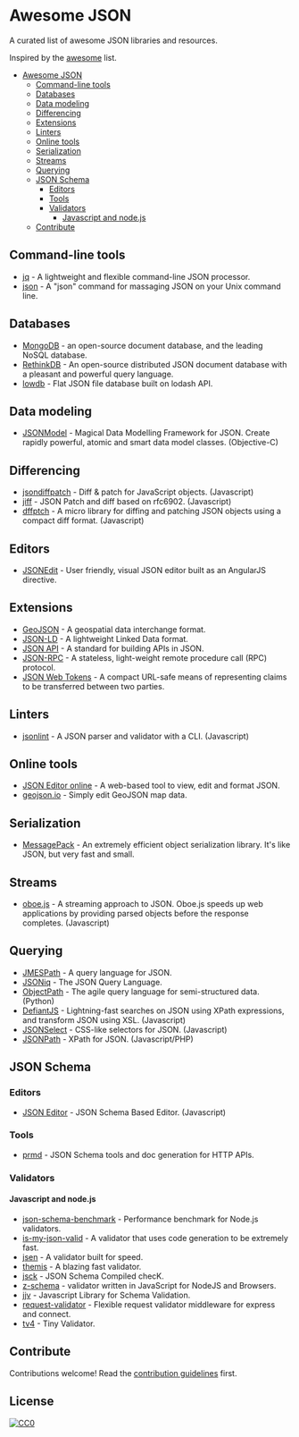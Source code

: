 # Awesome JSON
A curated list of awesome JSON libraries and resources.

Inspired by the [awesome](https://github.com/sindresorhus/awesome) list.

* [Awesome JSON](#awesome-json)
  * [Command-line tools](#command-line-tools)
  * [Databases](#databases)
  * [Data modeling](#data-modeling)
  * [Differencing](#differencing)
  * [Extensions](#extensions)
  * [Linters](#linters)
  * [Online tools](#online-tools)
  * [Serialization](#serialization)
  * [Streams](#streams)
  * [Querying](#querying)
  * [JSON Schema](#json-schema)
    * [Editors](#editors)
    * [Tools](#tools)
    * [Validators](#validators)
      * [Javascript and node.js](#nodejs)
  * [Contribute](#contribute)

## Command-line tools
* [jq](http://stedolan.github.io/jq/) - A lightweight and flexible command-line JSON processor.
* [json](http://trentm.com/json) - A "json" command for massaging JSON on your Unix command line.

## Databases
* [MongoDB](https://www.mongodb.org/) - an open-source document database, and the leading NoSQL database.
* [RethinkDB](http://www.rethinkdb.com/) - An open-source distributed JSON document database with a pleasant and powerful query language.
* [lowdb](https://github.com/typicode/lowdb) - Flat JSON file database built on lodash API.

## Data modeling
* [JSONModel](http://www.jsonmodel.com/) - Magical Data Modelling Framework for JSON. Create rapidly powerful, atomic and smart data model classes. (Objective-C)

## Differencing
* [jsondiffpatch](https://github.com/benjamine/jsondiffpatch) - Diff & patch for JavaScript objects. (Javascript)
* [jiff](https://github.com/cujojs/jiff) - JSON Patch and diff based on rfc6902. (Javascript)
* [dffptch](https://github.com/paldepind/dffptch) - A micro library for diffing and patching JSON objects using a compact diff format. (Javascript)

## Editors
* [JSONEdit](http://mb21.github.io/JSONedit/) - User friendly, visual JSON editor built as an AngularJS directive.

## Extensions
* [GeoJSON](http://geojson.org/) - A geospatial data interchange format.
* [JSON-LD](http://json-ld.org/) - A lightweight Linked Data format.
* [JSON API](http://jsonapi.org/) - A standard for building APIs in JSON.
* [JSON-RPC](http://www.jsonrpc.org/) - A stateless, light-weight remote procedure call (RPC) protocol. 
* [JSON Web Tokens](http://jwt.io/) - A compact URL-safe means of representing claims to be transferred between two parties.

## Linters
* [jsonlint](https://github.com/zaach/jsonlint) - A JSON parser and validator with a CLI. (Javascript)

## Online tools
* [JSON Editor online](http://jsoneditoronline.org/) - A web-based tool to view, edit and format JSON.
* [geojson.io](http://geojson.io/) - Simply edit GeoJSON map data.

## Serialization
* [MessagePack](http://msgpack.org/) - An extremely efficient object serialization library. It's like JSON, but very fast and small.

## Streams
* [oboe.js](http://oboejs.com/) - A streaming approach to JSON. Oboe.js speeds up web applications by providing parsed objects before the response completes. (Javascript)

## Querying
* [JMESPath](http://jmespath.org/) - A query language for JSON.
* [JSONiq](http://www.jsoniq.org/) - The JSON Query Language.
* [ObjectPath](http://objectpath.org/) - The agile query language for semi-structured data. (Python)
* [DefiantJS](http://www.defiantjs.com/) - Lightning-fast searches on JSON using XPath expressions, and transform JSON using XSL. (Javascript)
* [JSONSelect](http://jsonselect.org/) - CSS-like selectors for JSON. (Javascript)
* [JSONPath](http://goessner.net/articles/JsonPath/) - XPath for JSON. (Javascript/PHP)

## JSON Schema

### Editors
* [JSON Editor](https://github.com/jdorn/json-editor) - JSON Schema Based Editor. (Javascript)

### Tools
* [prmd](https://github.com/interagent/prmd) - JSON Schema tools and doc generation for HTTP APIs.

### Validators

#### Javascript and node.js
* [json-schema-benchmark](https://github.com/ebdrup/json-schema-benchmark) - Performance benchmark for Node.js validators.
* [is-my-json-valid](https://github.com/mafintosh/is-my-json-valid) - A validator that uses code generation to be extremely fast.
* [jsen](https://github.com/bugventure/jsen) - A validator built for speed.
* [themis](https://github.com/playlyfe/themis) - A blazing fast validator.
* [jsck](https://github.com/pandastrike/jsck) - JSON Schema Compiled checK.
* [z-schema](https://github.com/zaggino/z-schema) - validator written in JavaScript for NodeJS and Browsers.
* [jjv](https://github.com/acornejo/jjv) - Javascript Library for Schema Validation.
* [request-validator](https://github.com/bugventure/request-validator) - Flexible request validator middleware for express and connect.
* [tv4](https://github.com/geraintluff/tv4) - Tiny Validator.
## Contribute
Contributions welcome! Read the [contribution guidelines](CONTRIBUTING.md) first.

## License
[![CC0](http://i.creativecommons.org/p/zero/1.0/88x31.png)](http://creativecommons.org/publicdomain/zero/1.0/)
